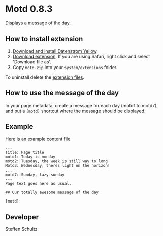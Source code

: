 Motd 0.8.3
========================
Displays a message of the day.

## How to install extension

1. [Download and install Datenstrom Yellow](https://github.com/datenstrom/yellow/).
2. [Download extension](https://github.com/schulle4u/yellow-plugins-schulle4u/raw/master/zip/motd.zip). If you are using Safari, right click and select 'Download file as'.
3. Copy `motd.zip` into your `system/extensions` folder.

To uninstall delete the [extension files](extension.ini).

## How to use the message of the day

In your page metadata, create a message for each day (motd1 to motd7), and put a `[motd]` shortcut where the message should be displayed. 

## Example

Here is an example content file. 

````
---
Title: Page title
motd1: Today is monday
motd2: Tuesday, the week is still way to long
Motd3: Wednesday, theres light on the horizon!
...
motd7: Sunday, lazy sunday
---
Page text goes here as usual. 

## Our totally awesome message of the day

[motd]

````

## Developer
Steffen Schultz
